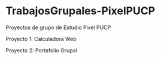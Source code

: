 # TrabajosGrupales-PixelPUCP
Proyectos de grupo de Estudio Pixel PUCP

Proyecto 1: Calculadora Web

Proyecto 2: Portafolio Grupal
